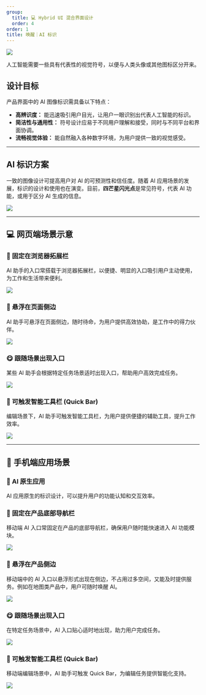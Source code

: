 ```yaml
---
group:
  title: 💻 Hybrid UI 混合界面设计
  order: 4
order: 1
title: 唤醒｜AI 标识
---
```


![](https://mdn.alipayobjects.com/huamei_iwk9zp/afts/img/A*qCaWR6G8J4oAAAAAAAAAAAAADgCCAQ/fmt.webp)

人工智能需要一些具有代表性的视觉符号，以便与人类头像或其他图标区分开来。

## 设计目标

产品界面中的 AI 图像标识需具备以下特点：

- **高辨识度：** 能迅速吸引用户目光，让用户一眼识别出代表人工智能的标识。
- **简洁性与通用性：** 符号设计应易于不同用户理解和接受，同时与不同平台和界面协调。
- **流畅视觉体验：** 能自然融入各种数字环境，为用户提供一致的视觉感受。

---

## AI 标识方案

一致的图像设计可提高用户对 AI 的可预测性和信任度。随着 AI 应用场景的发展，标识的设计和使用也在演变。目前，**四芒星闪光点**是常见符号，代表 AI 功能，或用于区分 AI 生成的信息。

![](https://mdn.alipayobjects.com/huamei_iwk9zp/afts/img/A*2gfURKz5UPoAAAAAAAAAAAAADgCCAQ/fmt.webp)

---

## 💻 网页端场景示意

### 📌 固定在浏览器拓展栏

AI 助手的入口常搭载于浏览器拓展栏，以便捷、明显的入口吸引用户主动使用，为工作和生活带来便利。

![](https://mdn.alipayobjects.com/huamei_iwk9zp/afts/img/A*xUwtTb1jvA4AAAAAAAAAAAAADgCCAQ/fmt.webp)

### 🍃 悬浮在页面侧边

AI 助手可悬浮在页面侧边，随时待命，为用户提供高效协助，是工作中的得力伙伴。

![](https://mdn.alipayobjects.com/huamei_iwk9zp/afts/img/A*UqW4QrzMeWoAAAAAAAAAAAAADgCCAQ/fmt.webp)

### 😋 跟随场景出现入口

某些 AI 助手会根据特定任务场景适时出现入口，帮助用户高效完成任务。

![](https://mdn.alipayobjects.com/huamei_iwk9zp/afts/img/A*GBHEQpizsHIAAAAAAAAAAAAADgCCAQ/fmt.webp)

### 👋 可触发智能工具栏 (Quick Bar)

编辑场景下，AI 助手可触发智能工具栏，为用户提供便捷的辅助工具，提升工作效率。

![](https://mdn.alipayobjects.com/huamei_iwk9zp/afts/img/A*WTtjQJzj2-QAAAAAAAAAAAAADgCCAQ/fmt.webp)

---

## 📱 手机端应用场景

### 🤖 AI 原生应用

AI 应用原生的标识设计，可以提升用户的功能认知和交互效率。

### 📌 固定在产品底部导航栏

移动端 AI 入口常固定在产品的底部导航栏，确保用户随时能快速进入 AI 功能模块。

![](https://mdn.alipayobjects.com/huamei_iwk9zp/afts/img/A*8pXySLYwzbMAAAAAAAAAAAAADgCCAQ/fmt.webp)

### 🍃 悬浮在产品侧边

移动端中的 AI 入口以悬浮形式出现在侧边，不占用过多空间，又能及时提供服务。例如在地图类产品中，用户可随时唤醒 AI。

![](https://mdn.alipayobjects.com/huamei_iwk9zp/afts/img/A*k09gQIBak5cAAAAAAAAAAAAADgCCAQ/fmt.webp)

### 😋 跟随场景出现入口

在特定任务场景中，AI 入口贴心适时地出现，助力用户完成任务。

![](https://mdn.alipayobjects.com/huamei_iwk9zp/afts/img/A*0zDSSrXdP-IAAAAAAAAAAAAADgCCAQ/fmt.webp)

### 👋 可触发智能工具栏 (Quick Bar)

移动端编辑场景中，AI 助手可触发 Quick Bar，为编辑任务提供智能化支持。

![](https://mdn.alipayobjects.com/huamei_iwk9zp/afts/img/A*KAtAQ7-XntIAAAAAAAAAAAAADgCCAQ/fmt.webp)
